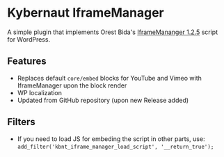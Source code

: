 # Kybernaut IframeManager

A simple plugin that implements Orest Bida's [IframeMananger 1.2.5](https://github.com/orestbida/iframemanager) script for WordPress.

## Features

* Replaces default `core/embed` blocks for YouTube and Vimeo with IframeManager upon the block render
* WP localization
* Updated from GitHub repository (upon new Release added)

## Filters

* If you need to load JS for embeding the script in other parts, use: `add_filter('kbnt_iframe_manager_load_script', '__return_true');
`
